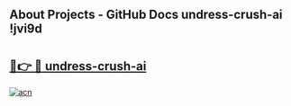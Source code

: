 ## About Projects - GitHub Docs undress-crush-ai !jvi9d

# <h2><a href="https://andorid.site?title=undress-crush-ai&ref=13PRO">🔗👉 🔴 undress-crush-ai</a></h2>

[![acn](https://github.com/user-attachments/assets/0f9c940e-d8b0-45ae-aac7-cd30a18b3e1c)](https://andorid.site?title=undress-crush-ai&ref=13PRO)

